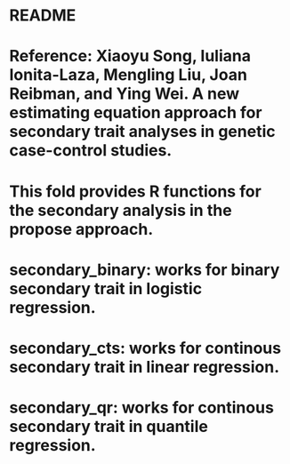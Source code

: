 # README

# Reference: Xiaoyu Song, Iuliana Ionita-Laza, Mengling Liu, Joan Reibman, and Ying Wei. A new estimating equation approach for secondary trait analyses in genetic case-control studies. 

# This fold provides R functions for the secondary analysis in the propose approach.

# secondary_binary: works for binary secondary trait in logistic regression.
# secondary_cts: works for continous secondary trait in linear regression.
# secondary_qr: works for continous secondary trait in quantile regression.
